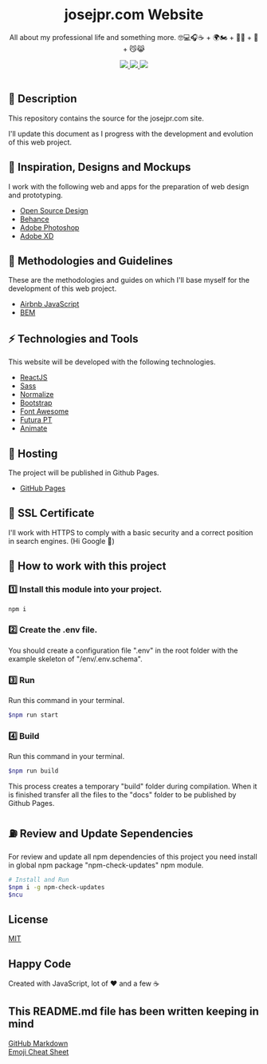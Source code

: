 <h1 align="center">josejpr.com Website</h1>

<p align="center">All about my professional life and something more. 🤓💻🎧☕️ + 🌍🏍 + 🥘🍻 + 🏃 + 😼😹</p>

<p align="center">
  <a title="MIT License" href="LICENSE.md">
    <img src="https://img.shields.io/github/license/gridsome/gridsome.svg?style=flat-square&label=License&colorB=6cc24a">
  </a>
  <a title="Twitter: JoseJ_PR" href="https://twitter.com/JoseJ_PR">
    <img src="https://img.shields.io/twitter/url?color=1991DA&label=Twitter%20%40JoseJ_PR&logo=twitter&logoColor=FFFFFF&style=flat-square&url=https%3A%2F%2Ftwitter.com%2FJoseJ_PR">
  </a>  
  <a title="Github: Sponsors" href="https://github.com/sponsors/JoseJPR">
    <img src="https://img.shields.io/twitter/url?color=032f62&label=Github%20Sponsors%20%40JoseJPR&logo=github&logoColor=FFFFFF&style=flat-square&url=https%3A%2F%2Fgithub.com%2Fsponsors%2FJoseJPR">
  </a>
  <br />
  <br />
</p>

## 🔖 Description

This repository contains the source for the josejpr.com site.

I'll update this document as I progress with the development and evolution of this web project.

## 🌟 Inspiration, Designs and Mockups

I work with the following web and apps for the preparation of web design and prototyping.

- [Open Source Design](https://opensourcedesign.net/)
- [Behance](https://www.behance.net/)
- [Adobe Photoshop](https://www.adobe.com/es/products/photoshop.html)
- [Adobe XD](https://www.adobe.com/es/products/xd.html)

## 📌 Methodologies and Guidelines

These are the methodologies and guides on which I'll base myself for the development of this web project.

- [Airbnb JavaScript](https://github.com/airbnb/javascript)
- [BEM](http://getbem.com/)

## ⚡️ Technologies and Tools

This website will be developed with the following technologies.

- [ReactJS](https://reactjs.org/)
- [Sass](https://sass-lang.com/)
- [Normalize](https://necolas.github.io/normalize.css/)
- [Bootstrap](https://getbootstrap.com/)
- [Font Awesome](https://fontawesome.com/)
- [Futura PT](https://fonts.adobe.com/fonts/futura-pt)
- [Animate](https://daneden.github.io/animate.css/)

## 🚀 Hosting

The project will be published in Github Pages.

- [GitHub Pages](https://pages.github.com/)

## 🔐 SSL Certificate

I'll work with HTTPS to comply with a basic security and a correct position in search engines. (Hi Google 👋)

## 📐 How to work with this project

### 1️⃣ Install this module into your project.

```bash
npm i
```

### 2️⃣ Create the .env file.

You should create a configuration file ".env" in the root folder with the example skeleton of "/env/.env.schema".

### 3️⃣ Run

Run this command in your terminal.

```bash
$npm run start
```

### 4️⃣ Build

Run this command in your terminal.

```bash
$npm run build
```

This process creates a temporary "build" folder during compilation. When it is finished transfer all the files to the "docs" folder to be published by Github Pages.

## ⛽️ Review and Update Sependencies

For review and update all npm dependencies of this project you need install in global npm package "npm-check-updates" npm module.

```bash
# Install and Run
$npm i -g npm-check-updates
$ncu
```

## License

[MIT](LICENSE.md)

## Happy Code

Created with JavaScript, lot of ❤️ and a few ☕️

## This README.md file has been written keeping in mind

[GitHub Markdown](https://guides.github.com/features/mastering-markdown/) \
[Emoji Cheat Sheet](https://www.webfx.com/tools/emoji-cheat-sheet/)
